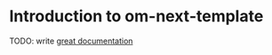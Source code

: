# Introduction to om-next-template

TODO: write [great documentation](http://jacobian.org/writing/what-to-write/)
